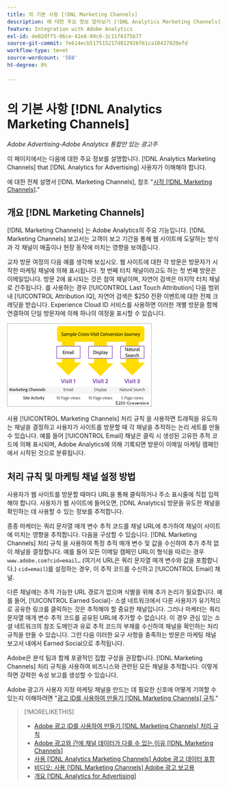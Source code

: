 ```yaml
---
title: 의 기본 사항 [!DNL Marketing Channels]
description: 에 대한 주요 정보 알아보기 [!DNL Analytics Marketing Channels] that [!DNL Analytics for Advertising] 사용자가 이해해야 합니다.
feature: Integration with Adobe Analytics
exl-id: de02dff5-86ce-41e8-89c6-3c11f6375b77
source-git-commit: 7e614ecb517515217d812926f61ca10437820efd
workflow-type: tm+mt
source-wordcount: '568'
ht-degree: 0%

---
```


# 의 기본 사항 [!DNL Analytics Marketing Channels]

*Adobe Advertising-Adobe Analytics 통합만 있는 광고주*

이 페이지에서는 다음에 대한 주요 정보를 설명합니다. [!DNL Analytics Marketing Channels] that [!DNL Analytics for Advertising] 사용자가 이해해야 합니다.

에 대한 전체 설명서 [!DNL Marketing Channels], 참조 &quot;[시작 [!DNL Marketing Channels]](https://experienceleague.adobe.com/docs/analytics/components/marketing-channels/c-getting-started-mchannel.html).&quot;

## 개요 [!DNL Marketing Channels]

[!DNL Marketing Channels] 는 Adobe Analytics의 주요 기능입니다. [!DNL Marketing Channels] 보고서는 고객이 보고 기간을 통해 웹 사이트에 도달하는 방식과 각 채널이 매출이나 현장 동작에 미치는 영향을 보여줍니다.

교차 방문 여정의 다음 예를 생각해 보십시오. 웹 사이트에 대한 각 방문은 방문자가 시작한 마케팅 채널에 의해 표시됩니다. 첫 번째 터치 채널이라고도 하는 첫 번째 방문은 이메일입니다. 방문 2에 표시되는 것은 참여 채널이며, 자연어 검색은 마지막 터치 채널로 간주됩니다. 를 사용하는 경우 [!UICONTROL Last Touch Attribution] 다음 범위 내 [!UICONTROL Attribution IQ], 자연어 검색은 $250 전환 이벤트에 대한 전체 크레딧을 받습니다. Experience Cloud ID 서비스를 사용하면 이러한 개별 방문을 함께 연결하여 단일 방문자에 의해 하나의 여정을 표시할 수 있습니다.

![마케팅 채널의 교차 방문 전환 여정 예](/help/integrations/assets/a4adc-mc-sample-journey.png)

사용 [!UICONTROL Marketing Channels] 처리 규칙 을 사용하면 트래픽을 유도하는 채널을 결정하고 사용자가 사이트를 방문할 때 각 채널을 추적하는 논리 세트를 만들 수 있습니다. 예를 들어 [!UICONTROL Email] 채널은 클릭 시 생성된 고유한 추적 코드에 의해 표시되며, Adobe Analytics에 의해 기록되면 방문이 이메일 마케팅 캠페인에서 시작된 것으로 분류됩니다.

## 처리 규칙 및 마케팅 채널 설정 방법

사용자가 웹 사이트를 방문할 때마다 URL을 통해 클릭하거나 주소 표시줄에 직접 입력해야 합니다. 사용자가 웹 사이트에 들어오면, [!DNL Analytics] 방문을 유도한 채널을 확인하는 데 사용할 수 있는 정보를 추적합니다.

종종 마케터는 쿼리 문자열 매개 변수 추적 코드를 채널 URL에 추가하여 채널이 사이트에 미치는 영향을 추적합니다. 다음을 구성할 수 있습니다. [!DNL Marketing Channels] 처리 규칙 을 사용하여 특정 추적 매개 변수 및 값을 수신하여 추가 추적 없이 채널을 결정합니다. 예를 들어 모든 이메일 캠페인 URL이 형식을 따르는 경우 `www.adobe.com?cid=email…` (여기서 URL은 쿼리 문자열 매개 변수와 값을 포함합니다.) `cid=email`)를 설정하는 경우, 이 추적 코드를 수신하고 [!UICONTROL Email] 채널.

다른 채널에는 추적 가능한 URL 경로가 없으며 식별을 위해 추가 논리가 필요합니다. 예를 들어, [!UICONTROL Earned Social]- 소셜 네트워크에서 다른 사용자가 유기적으로 공유한 링크를 클릭하는 것은 추적해야 할 중요한 채널입니다. 그러나 마케터는 쿼리 문자열 매개 변수 추적 코드를 공유된 URL에 추가할 수 없습니다. 이 경우 관심 있는 소셜 네트워크의 참조 도메인과 유료 추적 코드의 부재를 수신하여 채널을 확인하는 처리 규칙을 만들 수 있습니다. 그런 다음 이러한 요구 사항을 충족하는 방문은 마케팅 채널 보고서 내에서 Earned Social으로 추적됩니다.

Adobe은 분석 팀과 함께 포괄적인 집합 구성을 권장합니다. [!DNL Marketing Channels] 처리 규칙을 사용하여 비즈니스와 관련된 모든 채널을 추적합니다. 이렇게 하면 강력한 속성 보고를 생성할 수 있습니다.

Adobe 광고가 사용자 지정 마케팅 채널을 만드는 데 필요한 신호에 어떻게 기여할 수 있는지 이해하려면 &quot;[광고 ID를 사용하여 만들기 [!DNL Marketing Channels] 규칙](mc-ids.md).&quot;

>[!MORELIKETHIS]
>
>* [Adobe 광고 ID를 사용하여 만들기 [!DNL Marketing Channels] 처리 규칙](mc-ids.md)
>* [Adobe 광고와 간에 채널 데이터가 다를 수 있는 이유 [!DNL Marketing Channels]](mc-data-variances.md)
>* [사용 [!DNL Analytics Marketing Channels] Adobe 광고 데이터 포함](mc-ac-data.md)
>* [비디오: 사용 [!DNL Marketing Channels] Adobe 광고 보고용](https://experienceleague.adobe.com/docs/advertising-learn/tutorials/analytics/analytics-reporting-a4adc.html)
>* [개요 [!DNL Analytics for Advertising]](/help/integrations/analytics/overview.md)

